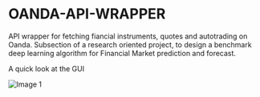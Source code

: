 # OANDA-API-WRAPPER
API wrapper for fetching fiancial instruments, quotes and autotrading on Oanda. Subsection of a research oriented project, to design a benchmark deep learning algorithm for Financial Market prediction and forecast.

A quick look at the GUI

![Image 1](https://github.com/fibai/OANDA-API-WRAPPER/blob/master/ezgif.com-video-to-gif.gif)
